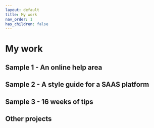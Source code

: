 ```yaml
---
layout: default
title: My work
nav_order: 1
has_children: false
---
```


# My work


## Sample 1 - An online help area

## Sample 2 - A style guide for a SAAS platform

## Sample 3 - 16 weeks of tips

## Other projects
